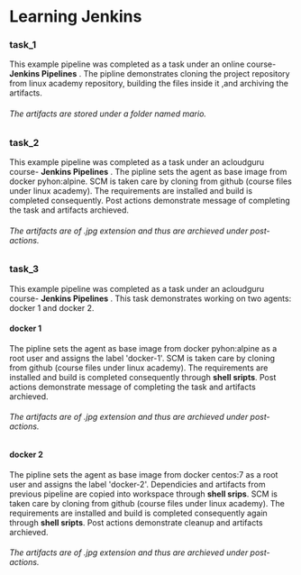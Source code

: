 # Learning Jenkins

### task_1

This example pipeline was completed as a task under an online course- __Jenkins Pipelines__ . The pipline demonstrates cloning the project repository from linux academy repository, building the files inside it ,and archiving the artifacts.

 ###### The artifacts are stored under a folder named mario.
 
 ### task_2

This example pipeline was completed as a task under an acloudguru course- __Jenkins Pipelines__ . The pipline  sets the agent as base image from docker pyhon:alpine. SCM is taken care by cloning from github (course files under linux academy). The requirements are installed and build is completed consequently. Post actions demonstrate message of completing the task and artifacts archieved.

 ###### The artifacts are of .jpg extension and thus are archieved under post-actions.
 
 ### task_3

This example pipeline was completed as a task under an acloudguru course- __Jenkins Pipelines__ . This task demonstrates working on two agents: docker 1 and docker 2. 

#### docker 1 

 The pipline  sets the agent as base image from docker pyhon:alpine as a root user and assigns the label 'docker-1'. SCM is taken care by cloning from github (course files under linux academy). The requirements are installed and build is completed consequently through __shell sripts__. Post actions demonstrate message of completing the task and artifacts archieved.

 ###### The artifacts are of .jpg extension and thus are archieved under post-actions.
 
 #### docker 2
 
 The pipline  sets the agent as base image from docker centos:7 as a root user and assigns the label 'docker-2'. Dependicies and artifacts from previous pipeline are copied into workspace through __shell srips__. SCM is taken care by cloning from github (course files under linux academy). The requirements are installed and build is completed consequently again through __shell sripts__. Post actions demonstrate cleanup and artifacts archieved. 

 ###### The artifacts are of .jpg extension and thus are archieved under post-actions.

 

 
 

